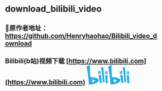 # download_bilibili_video
## :star2:原作者地址：https://github.com/Henryhaohao/Bilibili_video_download

## Bilibili(b站)视频下载 [https://www.bilibili.com](https://www.bilibili.com) [![](./Pic/logo.png)](./Pic/logo.png)






